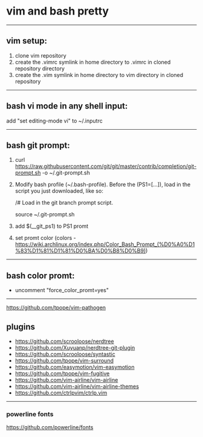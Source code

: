 # vim and bash pretty
------------------
## vim setup:
1. clone vim repository
2. create the .vimrc symlink in home directory to .vimrc in cloned repository directory
3. create the .vim symlink in home directory to vim directory in cloned repository

------------------
## bash vi mode in any shell input:
add "set editing-mode vi" to ~/.inputrc 

------------------
## bash git prompt:

1. curl https://raw.githubusercontent.com/git/git/master/contrib/completion/git-prompt.sh -o ~/.git-prompt.sh
2. Modify bash profile (~/.bash-profile). Before the (PS1=[...]), load in the script you just downloaded, like so:

	/# Load in the git branch prompt script.
	
	source ~/.git-prompt.sh
3.  add $(__git_ps1) to PS1 promt 
4. set promt color (colors - https://wiki.archlinux.org/index.php/Color_Bash_Prompt_(%D0%A0%D1%83%D1%81%D1%81%D0%BA%D0%B8%D0%B9))


------------------
## bash color promt:
- uncomment "force_color_promt=yes"



------------------
https://github.com/tpope/vim-pathogen

## plugins
- https://github.com/scrooloose/nerdtree
- https://github.com/Xuyuanp/nerdtree-git-plugin
- https://github.com/scrooloose/syntastic
- https://github.com/tpope/vim-surround
- https://github.com/easymotion/vim-easymotion
- https://github.com/tpope/vim-fugitive
- https://github.com/vim-airline/vim-airline
- https://github.com/vim-airline/vim-airline-themes
- https://github.com/ctrlpvim/ctrlp.vim

------------------
### powerline fonts
https://github.com/powerline/fonts
